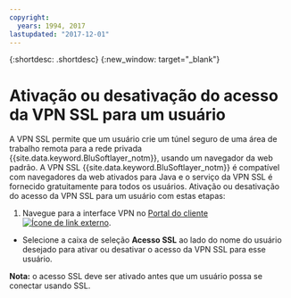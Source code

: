 ```yaml
---
copyright:
  years: 1994, 2017
lastupdated: "2017-12-01"
---
```


{:shortdesc: .shortdesc}
{:new_window: target="_blank"}

# Ativação ou desativação do acesso da VPN SSL para um usuário

A VPN SSL permite que um usuário crie um túnel seguro de uma área de trabalho remota para a rede privada {{site.data.keyword.BluSoftlayer_notm}}, usando um navegador da web padrão. A VPN SSL {{site.data.keyword.BluSoftlayer_notm}} é compatível com navegadores da web ativados para Java e o serviço da VPN SSL é fornecido gratuitamente para todos os usuários. Ativação ou desativação do acesso da VPN SSL para um usuário com estas etapas:

1. Navegue para a interface VPN no [Portal do cliente ![Ícone de link externo](../../icons/launch-glyph.svg "Ícone de link externo")](https://control.softlayer.com/).
* Selecione a caixa de seleção **Acesso SSL** ao lado do nome do usuário desejado para ativar ou desativar o acesso da VPN SSL para esse usuário.

**Nota:** o acesso SSL deve ser ativado antes que um usuário possa se conectar usando SSL.
